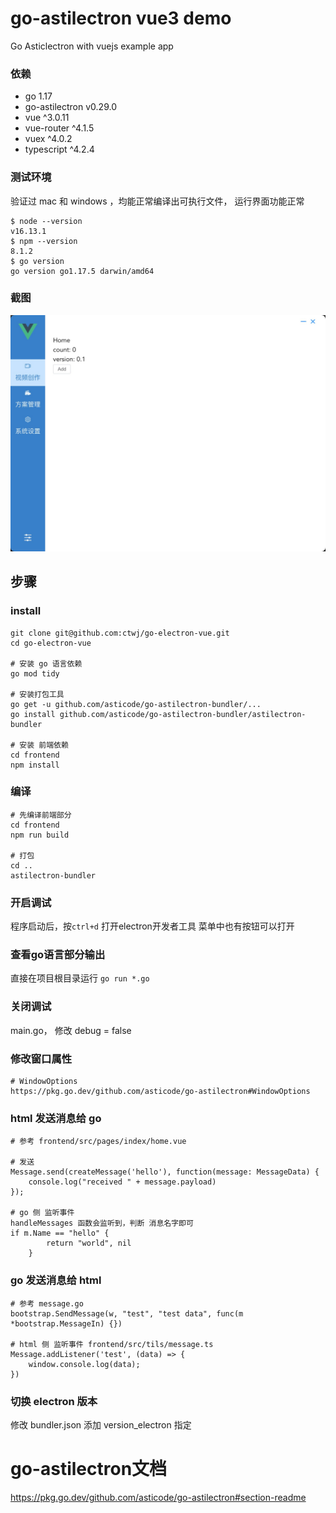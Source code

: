 # go-astilectron vue3 demo
Go Asticlectron with vuejs example app


### 依赖
- go 1.17
- go-astilectron v0.29.0
- vue ^3.0.11
- vue-router ^4.1.5
- vuex ^4.0.2
- typescript ^4.2.4

### 测试环境
验证过 mac 和 windows ，均能正常编译出可执行文件， 运行界面功能正常
```shell
$ node --version  
v16.13.1
$ npm --version 
8.1.2
$ go version  
go version go1.17.5 darwin/amd64
```

### 截图
![screenshots](screenshots/demo.jpg)

## 步骤

###  install
```
git clone git@github.com:ctwj/go-electron-vue.git
cd go-electron-vue

# 安装 go 语言依赖
go mod tidy

# 安装打包工具
go get -u github.com/asticode/go-astilectron-bundler/...
go install github.com/asticode/go-astilectron-bundler/astilectron-bundler

# 安装 前端依赖
cd frontend
npm install
```

### 编译
```
# 先编译前端部分
cd frontend 
npm run build

# 打包
cd ..
astilectron-bundler
```

### 开启调试 
程序启动后，按`ctrl+d` 打开electron开发者工具
菜单中也有按钮可以打开

### 查看go语言部分输出
直接在项目根目录运行 `go run *.go`

### 关闭调试
main.go， 修改 debug = false

### 修改窗口属性
```
# WindowOptions
https://pkg.go.dev/github.com/asticode/go-astilectron#WindowOptions
```

### html 发送消息给 go
```
# 参考 frontend/src/pages/index/home.vue

# 发送
Message.send(createMessage('hello'), function(message: MessageData) {
    console.log("received " + message.payload)
});

# go 侧 监听事件
handleMessages 函数会监听到，判断 消息名字即可
if m.Name == "hello" {
		return "world", nil
	}
```

### go 发送消息给  html
```
# 参考 message.go
bootstrap.SendMessage(w, "test", "test data", func(m *bootstrap.MessageIn) {})

# html 侧 监听事件 frontend/src/tils/message.ts
Message.addListener('test', (data) => {
    window.console.log(data);
})
```

### 切换 electron 版本
修改 bundler.json 添加 version_electron 指定

# go-astilectron文档
https://pkg.go.dev/github.com/asticode/go-astilectron#section-readme

